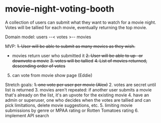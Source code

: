 # movie-night-voting-booth
A collection of users can submit what they want to watch for a movie night. Votes will be tallied for each movie, eventually returning the top movie.

Domain model:
users --< votes >-- movies

MVP: 
~~1. User will be able to submit as many movies as they wish.~~
  * movies return user who submitted it
~~2. User will be able to up- or downvote a movie~~
~~3. votes will be tallied~~
~~4. List of movies returned, descending order of votes~~
5. can vote from movie show page (Eddie)

Stretch goals:
~~1. one vote per user per movie (Alex)~~
2. votes are secret until list is returned
3. movies aren't repeated: if another user submits a movie that's already on the list, it's an upvote for the existing movie
4. have an admin or superuser, one who decides when the votes are tallied and can pick limitations, delete movie suggestions, etc.
5. limiting movie submissions by genre or MPAA rating or Rotten Tomatoes rating
6. implement API search 
